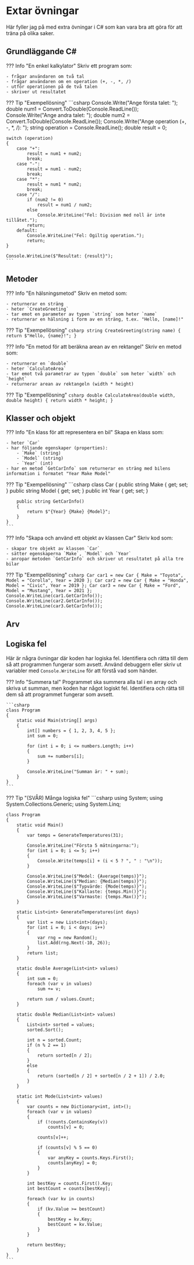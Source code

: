 # Extar övningar

Här fyller jag på med extra övningar i C# som kan vara bra att göra för att träna på olika saker.

## Grundläggande C\#

??? Info "En enkel kalkylator"
    Skriv ett program som:

    - frågar användaren om två tal
    - frågar användaren om en operation (+, -, *, /)
    - utför operationen på de två talen
    - skriver ut resultatet

??? Tip "Exempellösning"
    ```csharp
    Console.Write("Ange första talet: ");
    double num1 = Convert.ToDouble(Console.ReadLine());
    Console.Write("Ange andra talet: ");
    double num2 = Convert.ToDouble(Console.ReadLine());
    Console.Write("Ange operation (+, -, *, /): ");
    string operation = Console.ReadLine();
    double result = 0;

    switch (operation)
    {
        case "+":
            result = num1 + num2;
            break;
        case "-":
            result = num1 - num2;
            break;
        case "*":
            result = num1 * num2;
            break;
        case "/":
            if (num2 != 0)
                result = num1 / num2;
            else
                Console.WriteLine("Fel: Division med noll är inte tillåtet.");
            return;
        default:
            Console.WriteLine("Fel: Ogiltig operation.");
            return;
    }

    Console.WriteLine($"Resultat: {result}");
    ```

## Metoder

??? Info "En hälsningsmetod"
    Skriv en metod som:

    - returnerar en sträng
    - heter `CreateGreeting`
    - tar emot en parameter av typen `string` som heter `name`
    - returnerar en hälsning i form av en sträng, t.ex. "Hello, [name]!"

??? Tip "Exempellösning"
    ```csharp
    string CreateGreeting(string name)
    {
        return $"Hello, {name}!";
    }
    ```

??? Info "En metod för att beräkna arean av en rektangel"
    Skriv en metod som:

    - returnerar en `double`
    - heter `CalculateArea`
    - tar emot två parametrar av typen `double` som heter `width` och `height`
    - returnerar arean av rektangeln (width * height)

??? Tip "Exempellösning"
    ```csharp
    double CalculateArea(double width, double height)
    {
        return width * height;
    }
    ```

## Klasser och objekt

??? Info "En klass för att representera en bil"
    Skapa en klass som:

    - heter `Car`
    - har följande egenskaper (properties):
        - `Make` (string)
        - `Model` (string)
        - `Year` (int)
    - har en metod `GetCarInfo` som returnerar en sträng med bilens information i formatet "Year Make Model"

??? Tip "Exempellösning"
    ```csharp
    class Car
    {
        public string Make { get; set; }
        public string Model { get; set; }
        public int Year { get; set; }

        public string GetCarInfo()
        {
            return $"{Year} {Make} {Model}";
        }
    }
    ```

??? Info "Skapa och använd ett objekt av klassen Car"
    Skriv kod som:

    - skapar tre objekt av klassen `Car`
    - sätter egenskaperna `Make`, `Model` och `Year`
    - anropar metoden `GetCarInfo` och skriver ut resultatet på alla tre bilar

??? Tip "Exempellösning"
    ```csharp
    Car car1 = new Car { Make = "Toyota", Model = "Corolla", Year = 2020 };
    Car car2 = new Car { Make = "Honda", Model = "Civic", Year = 2019 };
    Car car3 = new Car { Make = "Ford", Model = "Mustang", Year = 2021 };
    Console.WriteLine(car1.GetCarInfo());
    Console.WriteLine(car2.GetCarInfo());
    Console.WriteLine(car3.GetCarInfo());
    ```

## Arv

## Logiska fel

Här är några övningar där koden har logiska fel. Identifiera och rätta till dem så att programmen fungerar som avsett. Använd debuggern eller skriv ut variabler med `Console.WriteLine` för att förstå vad som händer.

??? Info "Summera tal"
    Programmet ska summera alla tal i en array och skriva ut summan, men koden har något logiskt fel. Identifiera och rätta till dem så att programmet fungerar som avsett.

    ```csharp
    class Program
    {
        static void Main(string[] args)
        {
            int[] numbers = { 1, 2, 3, 4, 5 };
            int sum = 0;

            for (int i = 0; i <= numbers.Length; i++)
            {
                sum += numbers[i];
            }

            Console.WriteLine("Summan är: " + sum);
        }
    }
    ```

??? Tip "(SVÅR) Många logiska fel"
    ```csharp
    using System;
    using System.Collections.Generic;
    using System.Linq;

    class Program
    {
        static void Main()
        {
            var temps = GenerateTemperatures(31);

            Console.WriteLine("Första 5 mätningarna:");
            for (int i = 0; i <= 5; i++) 
            {
                Console.Write(temps[i] + (i < 5 ? ", " : "\n"));
            }

            Console.WriteLine($"Medel: {Average(temps)}");
            Console.WriteLine($"Median: {Median(temps)}");
            Console.WriteLine($"Typvärde: {Mode(temps)}");
            Console.WriteLine($"Kallaste: {temps.Min()}");
            Console.WriteLine($"Varmaste: {temps.Max()}");
        }

        static List<int> GenerateTemperatures(int days)
        {
            var list = new List<int>(days);
            for (int i = 0; i < days; i++)
            {
                var rng = new Random();
                list.Add(rng.Next(-10, 26));
            }
            return list;
        }

        static double Average(List<int> values)
        {
            int sum = 0;
            foreach (var v in values)
                sum += v;

            return sum / values.Count;
        }

        static double Median(List<int> values)
        {
            List<int> sorted = values;
            sorted.Sort();

            int n = sorted.Count;
            if (n % 2 == 1)
            {
                return sorted[n / 2];
            }
            else
            {
                return (sorted[n / 2] + sorted[n / 2 + 1]) / 2.0;
            }
        }

        static int Mode(List<int> values)
        {
            var counts = new Dictionary<int, int>();
            foreach (var v in values)
            {
                if (!counts.ContainsKey(v))
                    counts[v] = 0;

                counts[v]++;

                if (counts[v] % 5 == 0)
                {
                    var anyKey = counts.Keys.First();
                    counts[anyKey] = 0;
                }
            }

            int bestKey = counts.First().Key;
            int bestCount = counts[bestKey];

            foreach (var kv in counts)
            {
                if (kv.Value >= bestCount)
                {
                    bestKey = kv.Key;
                    bestCount = kv.Value;
                }
            }

            return bestKey;
        }
    }
    ```